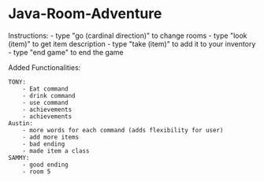 # Java-Room-Adventure

Instructions: 
    - type "go (cardinal direction)" to change rooms
    - type "look (item)" to get item description
    - type "take (item)" to add it to your inventory
    - type "end game" to end the game








Added Functionalities:

    TONY:
        - Eat command  
        - drink command    
        - use command    
        - achievements     
        - achievements    
    Austin:  
        - more words for each command (adds flexibility for user)  
        - add more items 
        - bad ending 
        - made item a class 
    SAMMY:
        - good ending
        - room 5
        
    